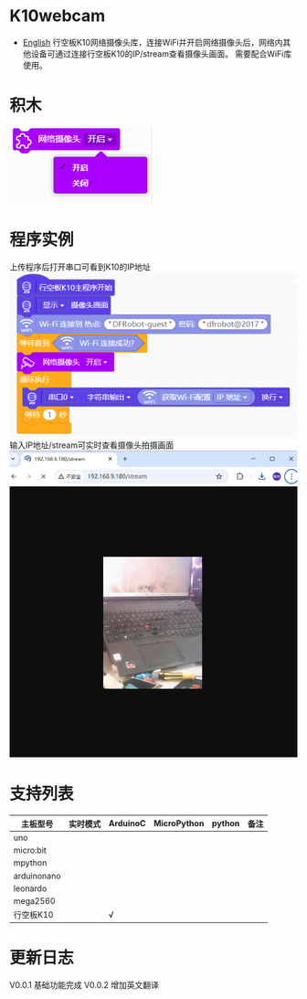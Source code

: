 # K10webcam
* [English](./README.md)
行空板K10网络摄像头库，连接WiFi并开启网络摄像头后，网络内其他设备可通过连接行空板K10的IP/stream查看摄像头画面。
需要配合WiFi库使用。

# 积木
![](./arduinoC/_images/block1.png)
# 程序实例
上传程序后打开串口可看到K10的IP地址
![](./arduinoC/_images/example1.png)
<br/>
输入IP地址/stream可实时查看摄像头拍摄画面
![](./arduinoC/_images/example2.png)

# 支持列表
|主板型号|实时模式|ArduinoC|MicroPython|python|备注|
|-----|-----|-----|-----|:-----:|-----|
|uno||||||
|micro:bit||||||
|mpython||||||
|arduinonano||||||
|leonardo||||||
|mega2560||||||
|行空板K10||√||||

# 更新日志
V0.0.1 基础功能完成
V0.0.2 增加英文翻译